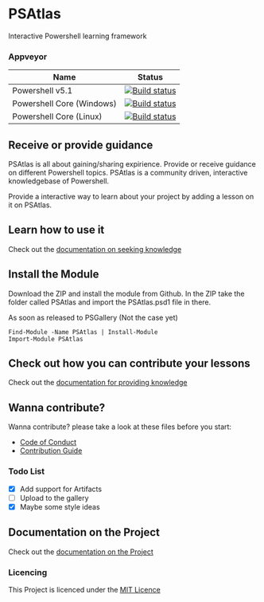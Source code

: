 # PSAtlas

Interactive Powershell learning framework

### Appveyor
| Name        | Status           |
|---------------|-------------| 
| Powershell v5.1      | [![Build status](https://ci.appveyor.com/api/projects/status/77l7qfo5jqva7pie/branch/master?svg=true)](https://ci.appveyor.com/project/bateskevin/PWSHSchool/branch/master)      |
| Powershell Core (Windows)      | [![Build status](https://ci.appveyor.com/api/projects/status/adwo8qal23fp15qk?svg=true)](https://ci.appveyor.com/project/bateskevin/PWSHSchool-pj177) |
| Powershell Core (Linux)      | [![Build status](https://ci.appveyor.com/api/projects/status/91bm1l4ro2gnob1q?svg=true)](https://ci.appveyor.com/project/bateskevin/PWSHSchool-tr7fa) |


## Receive or provide guidance
PSAtlas is all about gaining/sharing expirience. Provide or receive guidance on different 
Powershell topics. PSAtlas is a community driven, interactive knowledgebase of Powershell.

Provide a interactive way to learn about your project by adding a lesson on it on PSAtlas.

## Learn how to use it

Check out the [documentation on seeking knowledge](docs/Students.md)

## Install the Module

Download the ZIP and install the module from Github. In the ZIP take the folder called PSAtlas and 
import the PSAtlas.psd1 file in there.


As soon as released to PSGallery (Not the case yet)
```
Find-Module -Name PSAtlas | Install-Module
Import-Module PSAtlas
```

## Check out how you can contribute your lessons

Check out the [documentation for providing knowledge](docs/AddLessons.md)

## Wanna contribute? 

Wanna contribute? please take a look at these files before you start:

* [Code of Conduct](docs/CODE_OF_CONDUCT.md)
* [Contribution Guide](docs/CONTRIBUTING.md)

### Todo List

- [X] Add support for Artifacts
- [ ] Upload to the gallery
- [X] Maybe some style ideas

## Documentation on the Project

Check out the [documentation on the Project](docs/Project.md)

### Licencing

This Project is licenced under the [MIT Licence](LICENSE)